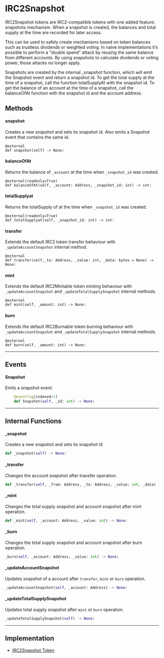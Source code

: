 # IRC2Snapshot
IRC2Snapshot tokens are IRC2-compatible tokens with one added feature: snapshots mechanism. When a snapshot is created, the balances and total supply at the time are recorded for later access.

This can be used to safely create mechanisms based on token balances such as trustless dividends or weighted voting. In naive implementations it’s possible to perform a "double spend" attack by reusing the same balance from different accounts. By using snapshots to calculate dividends or voting power, those attacks no longer apply. 

Snapshots are created by the internal \_snapshot function, which will emit the Snapshot event and return a snapshot id. To get the total supply at the time of a snapshot, call the function totalSupplyAt with the snapshot id. To get the balance of an account at the time of a snapshot, call the balanceOfAt function with the snapshot id and the account address.

## Methods

#### snapshot
Creates a new snapshot and sets its snapshot id. Also emits a Snapshot event that contains the same id.
```
@external
def snapshot(self) -> None:
```

#### balanceOfAt
Returns the balance of `_account` at the time when `_snapshot_id` was created.
```
@external(readonly=True)
def balanceOfAt(self, _account: Address, _snapshot_id: int) -> int:
```

#### totalSupplyat
Returns the totalSupply of at the time when `_snapshot_id` was created.
```
@external(readonly=True)
def totalSupplyat(self, _snapshot_id: int) -> int:
```

#### transfer
Extends the default IRC2 token transfer behaviour with `_updateAccountSnapshot` internal method.
```
@external
def transfer(self,_to: Address, _value: int, _data: bytes = None) -> None:
```

#### mint
Extends the default IRC2Mintable token minting behaviour with `_updateAccountSnapshot` and `_updateTotalSupplySnapshot` internal methods.
```
@external
def mint(self, _amount: int) -> None:
```

#### burn
Extends the default IRC2Burnable token burning behaviour with `_updateAccountSnapshot` and `_updateTotalSupplySnapshot` internal methods.
```
@external
def burn(self, _amount: int) -> None:
```

---

## Events

#### Snapshot
Emits a snapshot event.
```Python
	@eventlog(indexed=1)
	def Snapshot(self, _id: int) -> None:
```

---


## Internal Functions
#### \_snapshot
Creates a new snapshot and sets its snapshot id
```Python
def _snapshot(self) -> None:
```

#### \_transfer
Changes the account snapshot after transfer operation.
```Python
def _transfer(self, _from: Address, _to: Address, _value: int, _data) -> None:
```

#### \_mint
Changes the total supply snapshot and account snapshot after mint operation.
```Python
def _mint(self, _account: Address, _value: int) -> None:
```

#### \_burn
Changes the total supply snapshot and account snapshot after burn operation.
```Python
_burn(self, _account: Address, _value: int) -> None:
```

#### \_updateAccountSnapshot
Updates snapshot of a account after `transfer`, `mint` or `burn` operation.
```Python
_updateAccountSnapshot(self, _account: Address) -> None:
```

#### \_updateTotalSupplySnapshot
Updates total supply snapshot after `mint` or `burn` operation.
```Python
_updateTotalSupplySnapshot(self) -> None:
```

---

## Implementation

* [IRC2Snapshot Token](https://github.com/OpenZeppelin/openzeppelin-contracts/blob/master/contracts/token/ERC20/ERC20Snapshot.sol, "IRC2Snapshot")